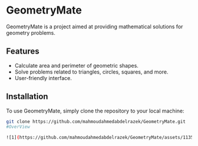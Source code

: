 # GeometryMate

GeometryMate is a project aimed at providing mathematical solutions for geometry problems.

## Features

- Calculate area and perimeter of geometric shapes.
- Solve problems related to triangles, circles, squares, and more.
- User-friendly interface.

## Installation

To use GeometryMate, simply clone the repository to your local machine:

```bash
git clone https://github.com/mahmoudahmedabdelrazek/GeometryMate.git
#OverView

![1](https://github.com/mahmoudahmedabdelrazek/GeometryMate/assets/113595858/46c4f0c1-f75e-4ea6-a350-abf68b69e540)
